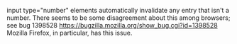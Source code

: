 input type="number" elements automatically invalidate any entry that isn't a number. 
There seems to be some disagreement about this among browsers; see bug 1398528 https://bugzilla.mozilla.org/show_bug.cgi?id=1398528
Mozilla Firefox, in particular, has this issue.
